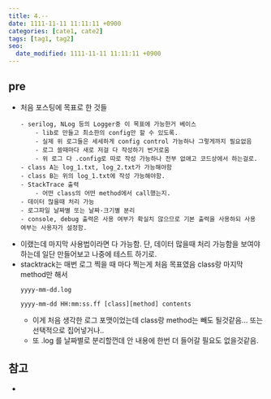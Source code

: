 ```yaml
---
title: 4.--
date: 1111-11-11 11:11:11 +0900
categories: [cate1, cate2]
tags: [tag1, tag2]
seo:
  date_modified: 1111-11-11 11:11:11 +0900
---
```


## pre
- 처음 포스팅에 목표로 한 것들
    ```
    - serilog, NLog 등의 Logger중 이 목표에 가능한거 베이스 
        - lib로 만들고 최소한의 config만 할 수 있도록.
        - 실제 위 로그들은 세세하게 config control 가능하나 그렇게까지 필요없음
        - 로그 쓸때마다 새로 저걸 다 작성하기 번거로움
        - 위 로그 다 .config로 따로 작성 가능하나 전부 없애고 코드상에서 하는걸로.
    - class A는 log_1.txt, log_2.txt가 가능해야함
    - class B는 위의 log_1.txt에 작성 가능해야함.
    - StackTrace 출력
        - 어떤 class의 어떤 method에서 call했는지.
    - 데이터 많을때 처리 가능 
    - 로그파일 날짜별 또는 날짜-크기별 분리
    - console, debug 출력은 사용 여부가 확실치 않으므로 기본 출력을 사용하되 사용 여부는 사용자가 설정함.
    ```
- 이랬는데 마지막 사용법이라면 다 가능함. 단, 데이터 많을때 처리 가능함을 보여야 하는데 일단 만들어보고 나중에 테스트 하기로.
- stacktrack는 매번 로그 찍을 때 마다 찍는게 처음 목표였음 class랑 마지막 method만 해서
    ```
    yyyy-mm-dd.log

    yyyy-mm-dd HH:mm:ss.ff [class][method] contents
    ```
    - 이게 처음 생각한 로그 포맷이었는데 class랑 method는 빼도 될것같음... 또는 선택적으로 집어넣거나.. 
    - 또 .log 를 날짜별로 분리할껀데 안 내용에 한번 더 들어갈 필요도 없을것같음.



## 참고
- []()  
